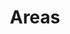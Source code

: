 ---
# Main
from: "page"
title: Areas
id: 3edefw23423423?v=423rfwerf234
created_at: "12/31/2021 12:00 pm"
updated_at: "1/1/2022 5:00 pm"
created_by: John Doe
updated_by: John Doe
---